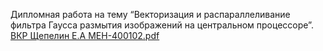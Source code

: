 Дипломная работа на тему “Векторизация и распараллеливание фильтра Гаусса размытия изображений на центральном процессоре”.
[ВКР Щепелин Е.А МЕН-400102.pdf](https://github.com/user-attachments/files/21739518/-400102.pdf)
